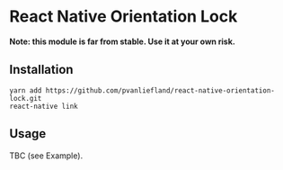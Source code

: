 React Native Orientation Lock
=============================

**Note: this module is far from stable. Use it at your own risk.**

Installation
------------

```shell
yarn add https://github.com/pvanliefland/react-native-orientation-lock.git
react-native link
```

Usage
-----

TBC (see Example).